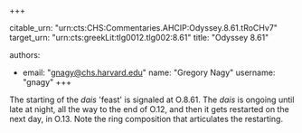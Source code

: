 +++


citable_urn: "urn:cts:CHS:Commentaries.AHCIP:Odyssey.8.61.tRoCHv7"
target_urn: "urn:cts:greekLit:tlg0012.tlg002:8.61"
title: "Odyssey 8.61"

authors:
- email: "gnagy@chs.harvard.edu"
  name: "Gregory Nagy"
  username: "gnagy"
+++

<p>The starting of the <em>dais</em> 'feast' is signaled at O.8.61.<em> </em>The <em>dais</em> is ongoing until late at night, all the way to the end of O.12, and then it gets restarted on the next day, in O.13. Note the ring composition that articulates the restarting.</p>